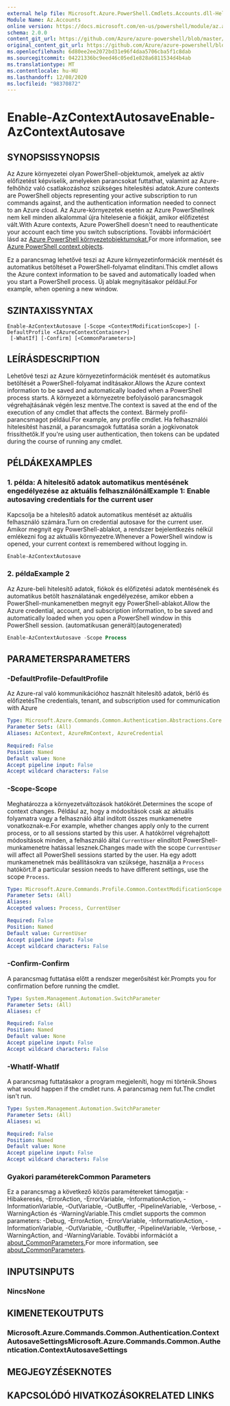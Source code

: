 ```yaml
---
external help file: Microsoft.Azure.PowerShell.Cmdlets.Accounts.dll-Help.xml
Module Name: Az.Accounts
online version: https://docs.microsoft.com/en-us/powershell/module/az.accounts/enable-azcontextautosave
schema: 2.0.0
content_git_url: https://github.com/Azure/azure-powershell/blob/master/src/Accounts/Accounts/help/Enable-AzContextAutosave.md
original_content_git_url: https://github.com/Azure/azure-powershell/blob/master/src/Accounts/Accounts/help/Enable-AzContextAutosave.md
ms.openlocfilehash: 6d80ee2ee2072bd31e96f4daa5706cba5f1c8dab
ms.sourcegitcommit: 04221336bc9eed46c05ed1e828a6811534d4b4ab
ms.translationtype: MT
ms.contentlocale: hu-HU
ms.lasthandoff: 12/08/2020
ms.locfileid: "98370872"
---
```

# <span data-ttu-id="566a9-101">Enable-AzContextAutosave</span><span class="sxs-lookup"><span data-stu-id="566a9-101">Enable-AzContextAutosave</span></span>

## <span data-ttu-id="566a9-102">SYNOPSIS</span><span class="sxs-lookup"><span data-stu-id="566a9-102">SYNOPSIS</span></span>
<span data-ttu-id="566a9-103">Az Azure környezetei olyan PowerShell-objektumok, amelyek az aktív előfizetést képviselik, amelyeken parancsokat futtathat, valamint az Azure-felhőhöz való csatlakozáshoz szükséges hitelesítési adatok.</span><span class="sxs-lookup"><span data-stu-id="566a9-103">Azure contexts are PowerShell objects representing your active subscription to run commands against, and the authentication information needed to connect to an Azure cloud.</span></span> <span data-ttu-id="566a9-104">Az Azure-környezetek esetén az Azure PowerShellnek nem kell minden alkalommal újra hitelesenie a fiókját, amikor előfizetést vált.</span><span class="sxs-lookup"><span data-stu-id="566a9-104">With Azure contexts, Azure PowerShell doesn't need to reauthenticate your account each time you switch subscriptions.</span></span> <span data-ttu-id="566a9-105">További információért lásd az [Azure PowerShell környezetobjektumokat.](https://docs.microsoft.com/powershell/azure/context-persistence)</span><span class="sxs-lookup"><span data-stu-id="566a9-105">For more information, see [Azure PowerShell context objects](https://docs.microsoft.com/powershell/azure/context-persistence).</span></span>

<span data-ttu-id="566a9-106">Ez a parancsmag lehetővé teszi az Azure környezetinformációk mentését és automatikus betöltéset a PowerShell-folyamat elindítani.</span><span class="sxs-lookup"><span data-stu-id="566a9-106">This cmdlet allows the Azure context information to be saved and automatically loaded when you start a PowerShell process.</span></span> <span data-ttu-id="566a9-107">Új ablak megnyitásakor például.</span><span class="sxs-lookup"><span data-stu-id="566a9-107">For example, when opening a new window.</span></span>

## <span data-ttu-id="566a9-108">SZINTAXIS</span><span class="sxs-lookup"><span data-stu-id="566a9-108">SYNTAX</span></span>

```
Enable-AzContextAutosave [-Scope <ContextModificationScope>] [-DefaultProfile <IAzureContextContainer>]
 [-WhatIf] [-Confirm] [<CommonParameters>]
```

## <span data-ttu-id="566a9-109">LEÍRÁS</span><span class="sxs-lookup"><span data-stu-id="566a9-109">DESCRIPTION</span></span>

<span data-ttu-id="566a9-110">Lehetővé teszi az Azure környezetinformációk mentését és automatikus betöltését a PowerShell-folyamat indításakor.</span><span class="sxs-lookup"><span data-stu-id="566a9-110">Allows the Azure context information to be saved and automatically loaded when a PowerShell process starts.</span></span> <span data-ttu-id="566a9-111">A környezet a környezetre befolyásoló parancsmagok végrehajtásának végén lesz mentve.</span><span class="sxs-lookup"><span data-stu-id="566a9-111">The context is saved at the end of the execution of any cmdlet that affects the context.</span></span> <span data-ttu-id="566a9-112">Bármely profil-parancsmagot például.</span><span class="sxs-lookup"><span data-stu-id="566a9-112">For example, any profile cmdlet.</span></span> <span data-ttu-id="566a9-113">Ha felhasználói hitelesítést használ, a parancsmagok futtatása során a jogkivonatok frissíthetők.</span><span class="sxs-lookup"><span data-stu-id="566a9-113">If you're using user authentication, then tokens can be updated during the course of running any cmdlet.</span></span>

## <span data-ttu-id="566a9-114">PÉLDÁK</span><span class="sxs-lookup"><span data-stu-id="566a9-114">EXAMPLES</span></span>

### <span data-ttu-id="566a9-115">1. példa: A hitelesítő adatok automatikus mentésének engedélyezése az aktuális felhasználónál</span><span class="sxs-lookup"><span data-stu-id="566a9-115">Example 1: Enable autosaving credentials for the current user</span></span>

<span data-ttu-id="566a9-116">Kapcsolja be a hitelesítő adatok automatikus mentését az aktuális felhasználó számára.</span><span class="sxs-lookup"><span data-stu-id="566a9-116">Turn on credential autosave for the current user.</span></span> <span data-ttu-id="566a9-117">Amikor megnyit egy PowerShell-ablakot, a rendszer bejelentkezés nélkül emlékezni fog az aktuális környezetre.</span><span class="sxs-lookup"><span data-stu-id="566a9-117">Whenever a PowerShell window is opened, your current context is remembered without logging in.</span></span>

```powershell
Enable-AzContextAutosave
```

### <span data-ttu-id="566a9-118">2. példa</span><span class="sxs-lookup"><span data-stu-id="566a9-118">Example 2</span></span>

<span data-ttu-id="566a9-119">Az Azure-beli hitelesítő adatok, fiókok és előfizetési adatok mentésének és automatikus betölt használatának engedélyezése, amikor ebben a PowerShell-munkamenetben megnyit egy PowerShell-ablakot.</span><span class="sxs-lookup"><span data-stu-id="566a9-119">Allow the Azure credential, account, and subscription information, to be saved and automatically loaded when you open a PowerShell window in this PowerShell session.</span></span> <span data-ttu-id="566a9-120">(automatikusan generált)</span><span class="sxs-lookup"><span data-stu-id="566a9-120">(autogenerated)</span></span>

```powershell <!-- Aladdin Generated Example -->
Enable-AzContextAutosave -Scope Process
```

## <span data-ttu-id="566a9-121">PARAMETERS</span><span class="sxs-lookup"><span data-stu-id="566a9-121">PARAMETERS</span></span>

### <span data-ttu-id="566a9-122">-DefaultProfile</span><span class="sxs-lookup"><span data-stu-id="566a9-122">-DefaultProfile</span></span>

<span data-ttu-id="566a9-123">Az Azure-ral való kommunikációhoz használt hitelesítő adatok, bérlő és előfizetés</span><span class="sxs-lookup"><span data-stu-id="566a9-123">The credentials, tenant, and subscription used for communication with Azure</span></span>

```yaml
Type: Microsoft.Azure.Commands.Common.Authentication.Abstractions.Core.IAzureContextContainer
Parameter Sets: (All)
Aliases: AzContext, AzureRmContext, AzureCredential

Required: False
Position: Named
Default value: None
Accept pipeline input: False
Accept wildcard characters: False
```

### <span data-ttu-id="566a9-124">-Scope</span><span class="sxs-lookup"><span data-stu-id="566a9-124">-Scope</span></span>

<span data-ttu-id="566a9-125">Meghatározza a környezetváltozások hatókörét.</span><span class="sxs-lookup"><span data-stu-id="566a9-125">Determines the scope of context changes.</span></span> <span data-ttu-id="566a9-126">Például az, hogy a módosítások csak az aktuális folyamatra vagy a felhasználó által indított összes munkamenetre vonatkoznak-e.</span><span class="sxs-lookup"><span data-stu-id="566a9-126">For example, whether changes apply only to the current process, or to all sessions started by this user.</span></span> <span data-ttu-id="566a9-127">A hatókörrel végrehajtott módosítások minden, a felhasználó által `CurrentUser` elindított PowerShell-munkamenetre hatással lesznek.</span><span class="sxs-lookup"><span data-stu-id="566a9-127">Changes made with the scope `CurrentUser` will affect all PowerShell sessions started by the user.</span></span> <span data-ttu-id="566a9-128">Ha egy adott munkamenetnek más beállításokra van szüksége, használja a `Process` hatókört.</span><span class="sxs-lookup"><span data-stu-id="566a9-128">If a particular session needs to have different settings, use the scope `Process`.</span></span>

```yaml
Type: Microsoft.Azure.Commands.Profile.Common.ContextModificationScope
Parameter Sets: (All)
Aliases:
Accepted values: Process, CurrentUser

Required: False
Position: Named
Default value: CurrentUser
Accept pipeline input: False
Accept wildcard characters: False
```

### <span data-ttu-id="566a9-129">-Confirm</span><span class="sxs-lookup"><span data-stu-id="566a9-129">-Confirm</span></span>

<span data-ttu-id="566a9-130">A parancsmag futtatása előtt a rendszer megerősítést kér.</span><span class="sxs-lookup"><span data-stu-id="566a9-130">Prompts you for confirmation before running the cmdlet.</span></span>

```yaml
Type: System.Management.Automation.SwitchParameter
Parameter Sets: (All)
Aliases: cf

Required: False
Position: Named
Default value: None
Accept pipeline input: False
Accept wildcard characters: False
```

### <span data-ttu-id="566a9-131">-WhatIf</span><span class="sxs-lookup"><span data-stu-id="566a9-131">-WhatIf</span></span>

<span data-ttu-id="566a9-132">A parancsmag futtatásakor a program megjeleníti, hogy mi történik.</span><span class="sxs-lookup"><span data-stu-id="566a9-132">Shows what would happen if the cmdlet runs.</span></span>
<span data-ttu-id="566a9-133">A parancsmag nem fut.</span><span class="sxs-lookup"><span data-stu-id="566a9-133">The cmdlet isn't run.</span></span>

```yaml
Type: System.Management.Automation.SwitchParameter
Parameter Sets: (All)
Aliases: wi

Required: False
Position: Named
Default value: None
Accept pipeline input: False
Accept wildcard characters: False
```

### <span data-ttu-id="566a9-134">Gyakori paraméterek</span><span class="sxs-lookup"><span data-stu-id="566a9-134">Common Parameters</span></span>

<span data-ttu-id="566a9-135">Ez a parancsmag a következő közös paramétereket támogatja: -Hibakeresés, -ErrorAction, -ErrorVariable, -InformationAction, -InformationVariable, -OutVariable, -OutBuffer, -PipelineVariable, -Verbose, -WarningAction és -WarningVariable.</span><span class="sxs-lookup"><span data-stu-id="566a9-135">This cmdlet supports the common parameters: -Debug, -ErrorAction, -ErrorVariable, -InformationAction, -InformationVariable, -OutVariable, -OutBuffer, -PipelineVariable, -Verbose, -WarningAction, and -WarningVariable.</span></span> <span data-ttu-id="566a9-136">További információt a [about_CommonParameters.](http://go.microsoft.com/fwlink/?LinkID=113216)</span><span class="sxs-lookup"><span data-stu-id="566a9-136">For more information, see [about_CommonParameters](http://go.microsoft.com/fwlink/?LinkID=113216).</span></span>

## <span data-ttu-id="566a9-137">INPUTS</span><span class="sxs-lookup"><span data-stu-id="566a9-137">INPUTS</span></span>

### <span data-ttu-id="566a9-138">Nincs</span><span class="sxs-lookup"><span data-stu-id="566a9-138">None</span></span>

## <span data-ttu-id="566a9-139">KIMENETEK</span><span class="sxs-lookup"><span data-stu-id="566a9-139">OUTPUTS</span></span>

### <span data-ttu-id="566a9-140">Microsoft.Azure.Commands.Common.Authentication.ContextAutosaveSettings</span><span class="sxs-lookup"><span data-stu-id="566a9-140">Microsoft.Azure.Commands.Common.Authentication.ContextAutosaveSettings</span></span>

## <span data-ttu-id="566a9-141">MEGJEGYZÉSEK</span><span class="sxs-lookup"><span data-stu-id="566a9-141">NOTES</span></span>

## <span data-ttu-id="566a9-142">KAPCSOLÓDÓ HIVATKOZÁSOK</span><span class="sxs-lookup"><span data-stu-id="566a9-142">RELATED LINKS</span></span>
